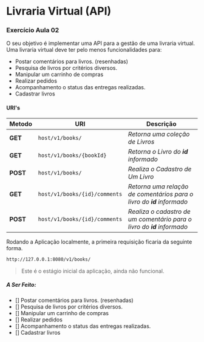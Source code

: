 # Livraria Virtual (API)
### Exercício Aula 02

O seu objetivo é implementar uma API para a gestão de uma livraria virtual. Uma livraria
virtual deve ter pelo menos funcionalidades para:
* Postar comentários para livros. (resenhadas)
* Pesquisa de livros por critérios diversos.
* Manipular um carrinho de compras
* Realizar pedidos
* Acompanhamento o status das entregas realizadas.
* Cadastrar livros

#### URI's
| Metodo | URI | Descrição
|------|-------|------|
**GET** | `host/v1/books/` | _Retorna uma coleção de Livros_
**GET** |`host/v1/books/{bookId}` | _Retorna o Livro do **id** informado_
**POST** |`host/v1/books/` | _Realiza o Cadastro de Um Livro_
**GET** |`host/v1/books/{id}/comments` | _Retorna uma relação de comentários para o livro do **id** informado_
**POST** |`host/v1/books/{id}/comments` | _Realiza o cadastro de um comentário para o livro do **id** informado_

Rodando a Aplicação localmente, a primeira requisição ficaria da seguinte forma.
```sh
http://127.0.0.1:8080/v1/books/
```

> Este é o estágio inicial da aplicação, ainda não funcional.

##### A Ser Feito:

- [] Postar comentários para livros. (resenhadas)
- [] Pesquisa de livros por critérios diversos.
- [] Manipular um carrinho de compras
- [] Realizar pedidos
- [] Acompanhamento o status das entregas realizadas.
- [] Cadastrar livros